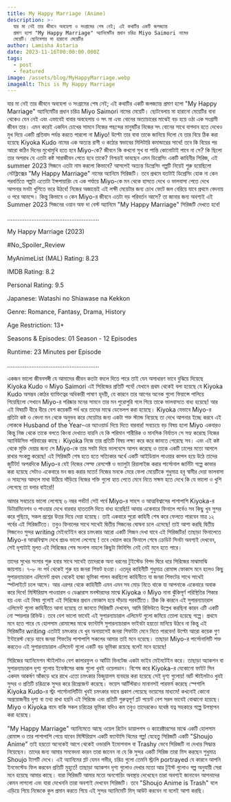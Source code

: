 ```yaml
---
title: My Happy Marriage (Anime)
description: >-
  যার মা নেই তার জীবনে অবহেলা ও সংগ্রামের শেষ নেই; এই কথাটির একটি জলজ্যান্ত
  প্রমাণ হলো "My Happy Marriage" অ্যানিমেটির প্রধান চরিত্র Miyo Saimori নামের
  মেয়েটি। ছোটবেলায় মা হারানো মেয়েটির
author: Lamisha Astaria
date: 2023-11-16T00:00:00.000Z
tags:
  - post
  - featured
image: /assets/blog/MyHappyMarriage.webp
imageAlt: This is My Happy Marriage
---
```


যার মা নেই তার জীবনে অবহেলা ও সংগ্রামের শেষ নেই; এই কথাটির একটি জলজ্যান্ত প্রমাণ হলো "My Happy Marriage" অ্যানিমেটির প্রধান চরিত্র Miyo Saimori নামের মেয়েটি। ছোটবেলায় মা হারানো মেয়েটির বাবা থেকেও যেন নেই এবং এভাবেই বাবার অবহেলায় ও সৎ মা এবং বোনের অত্যাচারের মাঝেই বড় হয়ে ওঠা এক সংগ্রামী জীবন তার। এমন করেই একদিন চোখের সামনে নিজের পছন্দের মানুষটির নিজের সৎ বোনের সাথে বাগদান হতে দেখেও মুখ দিয়ে একটি প্রতিবাদ পর্যন্ত করতে পারলো না Miyo! উল্টো তার বাবা তাকে জানিয়ে দিলো যে তার বিয়ে ঠিক করা হয়েছে Kiyoka Kudo নামের এক অত্যন্ত রাগী ও কঠোর স্বভাবের মিলিটারি কমান্ডারের সাথে! তবে কি বিয়ের পর আরো কঠিন দিনের মুখোমুখি হতে হবে Miyo-কে? জীবনে কি কখনো সুখ বা শান্তি কোনোটাই পাবে না সে? কি ছিলো তার অপরাধ যে এতটা কষ্ট সারাজীবন পেতে হবে তাকে? 
নিশ্চয়ই ভাবছেন এমন ডিপ্রেসিং একটি কাহিনীর সিরিজ, এই summer 2023 সিজনে এতটা নাম করলো কিভাবে? আসলেই অত্যন্ত ডিপ্রেসিং গল্পটি নিয়েই শুরু হয়েছিলো নেটফ্লিক্সের "My Happy Marriage" নামের অ্যানিমে সিরিজটি। তবে প্রথমে যতটাই ডিপ্রেসিং হোক না কেন পরবর্তিতে গল্পটা এতোটা ইন্সপায়ারিং যে এক পর্যায়ে Miyo-কে মন থেকে হাসতে দেখে ও ভালবাসা পেতে দেখে আপনার মনটা খুশিতে ভরে উঠবে! নিজের অজান্তেই এই লক্ষী মেয়েটার জন্য চোখ ফেটে জল বেরিয়ে যাবে প্রথমে বেদনায় ও পরে আনন্দে। কিন্তু কিভাবে ও কেন Miyo-র জীবনে এতটা বড় পরিবর্তন আসে? তা জানার জন্য অবশ্যই এই Summer 2023 সিজনের ওয়ান অফ দা বেস্ট অ্যানিমে "My Happy Marriage" সিরিজটি দেখতে হবে! 

.....................................................

My Happy Marriage (2023) 

#No_Spoiler_Review 

MyAnimeList (MAL) Rating: 8.23 

IMDB Rating: 8.2 

Personal Rating: 9.5 

Japanese: Watashi no Shiawase na Kekkon 

Genre: Romance, Fantasy, Drama, History 

Age Restriction: 13+ 

Seasons & Episodes: 01 Season - 12 Episodes 

Runtime: 23 Minutes per Episode 

.....................................................

একজন ভালো জীবনসঙ্গী যে আমাদের জীবন কতটা বদলে দিতে পারে তাই যেন অসাধারণ ভাবে বুঝিয়ে দিয়েছে Kiyoka Kudo ও Miyo Saimori এই সিরিজের প্রতিটি পর্বে! যেখানে প্রথম থেকেই বলা হয়েছে যে Kiyoka Kudo অসম্ভব কোঠর ব্যাক্তিত্বের অধিকারী পাষাণ হৃদয়ী, যে কারনে তার আগের অনেক গুলো ফিয়ান্সে পালিয়ে গিয়েছিলো সেখানে Miyo-র পরিষ্কার মনের সামনে তার মন পুরোপুরি গলে গিয়ে তাকে ভালবাসতে বাধ্য হয়েছে! আর এই বিষয়টি ধীরে ধীরে বেশ কয়েকটি পর্ব ধরে তাদের মাঝে ডেভেলপ করা হয়েছে। Kiyoka যেভাবে Miyo-র প্রতিটা কষ্ট ও বেদনা মন থেকে অনুভব করে মেয়েটার জন্য একটা শক্ত স্ট্যান্ড নিয়েছে তা দেখে আপনার ইচ্ছে করবে এই লোককে Husband of the Year-এর অ্যাওয়ার্ড দিয়ে দিতে বারবার! সবচেয়ে বড় বিষয় হলো Miyo একবারও কিন্তু নিজ থেকে তাকে বলতে কিংবা দেখাতে যায়নি যে কি পরিমান শারীরিক ও মানসিক নির্যাতন সে সহ্য করেছে নিজের অ্যাবিউসিভ পরিবারের কাছে। Kiyoka নিজে তার প্রতিটি বিষয় লক্ষ্য করে করে জানতে পেরেছে সব। এবং এই কষ্ট থেকে মুক্তি দেয়ার জন্য সে Miyo-কে তার সবটা দিয়ে ভালবেসে আপন করেছে ও তাকে একটি ঢালের মতো আগলে রাখার সংকল্প করেছে! এই সিরিজটি শেষ হতে হতে সত্যিকার অর্থে একটি আইডিয়াল পাওয়ার কাপল হয়ে উঠে তাদের জুটিটা! অপরদিকে Miyo-র যেই নিজের সেল্ফ রেসপেক্ট ও ভ্যালুটা রিয়ালাইজ করার পার্সোনাল জার্নিটা গল্পে কাভার করা হয়েছে সেটাও একেবারে মন জয় করার মতো! নিজের মনকে মেরে ফেলা মেয়েটিকে শুধুমাত্র হবু স্বামীর দেয়া ভালবাসা ও সাহসের আদলে মাথা উঠিয়ে দাঁড়িয়ে নিজের শক্তি গুলো হাত পেতে মেনে নিতে সক্ষম হতে দেখে কি যে ভালো ও খুশি লেগেছে তা বলার বাইরে!!

আমার সবচেয়ে ভালো লেগেছে ৬ নম্বর পর্বটা! সেই পর্বে Miyo-র সাহস ও আত্মবিশ্বাসের পাশাপাশি Kiyoka-র ডিটারমিনেশন ও পাওয়ার দেখে বারবার হাততালি দিতে বাধ্য হয়েছি!! আবার একেবারে ফিনালে পর্বেও সব কিছু খুব সুন্দর করে গুছিয়ে, সকল প্রশ্নের উত্তর দিয়ে দেয়া হয়েছে। তাই একবারে পুরো কাহিনী শেষ করে ফেলতে পারবেন মাত্র ১২ পর্বের এই সিরিজটিতে। তবুও ফিনালের সাথে সাথেই দ্বিতীয় সিজনের ঘোষনা চলে এসেছে! তাই আশা করছি দ্বিতীয় সিজনেও সুন্দর writing মেইনটেইন করে চমৎকার আরো একটি সিজন দেখা যাবে এই সিরিজটির! তাছাড়া ফিনালেতে Miyo-র আত্মবিশ্বাস দেখে প্রচণ্ড ভালো লেগেছে ! তবে খেয়াল করে ফিনালে শেষে ক্রেডিট সিনটা অবশ্যই দেখবেন, সেই দৃশ্যটাই মূলত এই সিরিজের শেষ সংলাপ নাহলে কিছুটা ফিনিশিং নেই নেই মনে হতে পারে। 

তাদের সুখের সংসার শুরু হবার সাথে সাথেই তাদেরকে অন্য ধরনের টুইস্টেড বিপদ ঘিরে ধরে সিরিজের মাঝামাঝি জায়গায়। ৭-৮ নং পর্ব থেকেই শুরু হয় জনরা শিফট হওয়া। এতদূর কাহিনীটি শুধুমাত্র রোমান্স ফোকাস মনে হলেও কিছু সুপারন্যাচারাল এলিমেন্ট প্রথম থেকেই হাল্কা ভূমিকা পালন করছিলো কাহিনীতে যা জনরা শিফটের সাথে সাথেই স্পটলাইটে চলে আসে। আর এরপর থেকে কাহিনীটি এমন এমন সব মোড় নিতে থাকে যা আপনাকে একেবারে অবাক করে দিবে! মিস্টিরিয়াস পাওয়ারস ও ডেঞ্জারাস মনস্টারদের মাঝে Kiyoka ও Miyo নানা ঝুঁকিপূর্ণ পরিস্থিতির শিকার হয় এবং এই বিষয় গুলোই এই সিরিজের প্রধান ফোকাস হয়ে দাঁড়ায় পরবর্তীতে। ঠিক কি কারনে এই সুপারন্যাচারাল এলিমেন্ট গুলো কাহিনীতে আনা হয়েছে তা জানতে সিরিজটি দেখবেন, আমি রিভিউতে উল্লেখ করছিনা কারন এটি একটি নো স্পয়লার রিভিউ। তবে বেশ ভালো ভাবেই এই সুপারন্যাচারাল এলিমেন্ট গুলো জমিয়ে তোলা হয়েছে গল্পে। প্রথমে মনে হতে পারে যে হোলসাম রোমান্সের মাঝে ফ্যান্টাসি সুপারন্যাচারাল ভাইবটা হয়তো মানিয়ে উঠবে না কিন্তু এই সিরিজটির writing এতটাই চমৎকার যে খুব অনায়াসেই জনরা শিফটটা মেনে নিতে পারবেন! উল্টো আরো কয়েক গুণ ইন্টারেস্ট বেড়ে যাবে জনরা শিফটের পাশাপাশি সকলের আমার তাই মনে হয়েছে। তাছাড়া Miyo-র পার্সোনালিটি শক্ত করতেও এই সুপারন্যাচারাল এলিমেন্ট গুলো একটি বড় ভূমিকা রয়েছে বলেই মনে হয়েছে!

সিরিজের অ্যানিমেশন স্টাইলটাও বেশ কালারফুল ও আর্টটা ভিনটেজ একটা ভাইব মেইনটেইন করে। তাছাড়া অ্যাকশন বা সুপারন্যাচারাল দৃশ্য গুলোয় ইফেক্টসের কাজ গুলো খুবই ওয়েলডান। বিশেষ করে Kiyoka-র যেকোনো ফাইট সিন একদম আকর্ষণ আঁকড়ে ধরে রাখে এতো চমৎকার ভিজুয়ালস ব্যবহার করা হয়েছে সেই দৃশ্য গুলোয়! আর্ট স্টাইলটাও খুবই সুন্দর ও প্রতিটি চরিত্রকে সুন্দর করে রিপ্রেজেন্ট করেছে। ভয়েস আর্টিস্টরাও মানানসই পারফর্ম করেছে স্পেশালি Kiyoka Kudo-র স্ট্রং পার্সোনালিটিটা খুবই চমৎকার ভাবে প্রকাশ পেয়েছে ভয়েসের মাধ্যমে! কখনোই কোনো অপ্রয়োজনীয় দৃশ্য বা তথ্য রাখা হয়নি এই সিরিজে এবং প্রতিটি গুরুত্বপূর্ণ প্লট পয়েন্ট বেশ সরল ভাবেই বোঝানো হয়েছে। Miyo ও Kiyoka বাদে বাকি সকল চরিত্রের ভূমিকা যদিও কম তবুও তাদেরকেও যথেষ্ঠ যত্ন সহকারে গল্পে উপস্থাপন করা হয়েছে। 

"My Happy Marriage" অ্যানিমেতে আছে ওয়েল রিটেন ডায়ালগস ও ক্যারেক্টারসের মাঝে একটি হোলসাম রোমান্স ও তার পাশাপাশি পেয়ে যাবেন মিস্টিরিয়াস একটি ফ্যান্টাসি থিমের গল্প! যেহেতু সিরিজটি একটি "Shoujo Anime" তাই হয়তো অনেকেই আগে থেকেই ওভারলি ইমোশনাল বা Trashy ভেবে সিরিজটি না দেখার সিদ্ধান্ত নিয়েছেন। তাদের জন্য আমার সমবেদনা কারন তারা জানেন না যে কি সুন্দর একটি সিরিজ তারা মিস করছেন শুধুমাত্র Shoujo ট্যাগটি দেখে। এই অ্যানিমের প্লট যেমন গভীর, চরিত্র গুলো তেমনি স্ট্রংলি portrayed যে কারনে আপনি ইনভেস্টেড ফিল করবেন প্রতিটি মুহূর্তে! তাছাড়া অ্যাকশন দৃশ্য গুলোও দেখার মতো আর টুইস্ট গুলোও গল্প অনুযায়ী সেরা মনে হয়েছে আমার কাছে। যারা সিরিজটি আমার মতো অনগোয়িং অবস্থায় দেখেছেন তারা অবশ্যই জানাবেন আপনাদের কেমন লাগলো এবং যারা দেখেননি তারা অবশ্যই দেখবেন সিরিজটি। তবে "Shoujo Anime is Trash" বলে এড়িয়ে গিয়ে নিজেকে কুল প্রমান করতে গিয়ে এই সুন্দর অ্যানিমেটি মিস্ আউট করবেন না বলেই আশা করছি। 
